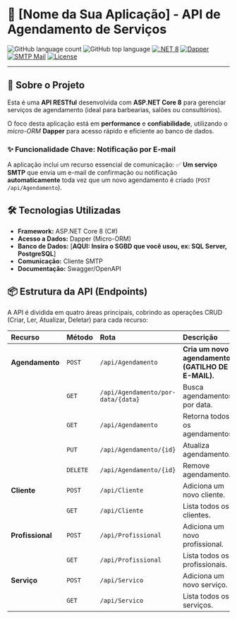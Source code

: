 # 📅 [Nome da Sua Aplicação] - API de Agendamento de Serviços

![GitHub language count](https://img.shields.io/github/languages/count/PatrickIago/ShoppingCart.API)
![GitHub top language](https://img.shields.io/github/languages/top/PatrickIago/ShoppingCart.API)
[![.NET 8](https://img.shields.io/badge/.NET-8-512BD4?logo=dotnet)](https://dotnet.microsoft.com/en-us/download/dotnet/8.0)
[![Dapper](https://img.shields.io/badge/Dapper-ORM-F7A100)](https://dapper-tutorial.net/)
[![SMTP Mail](https://img.shields.io/badge/Email_Service-SMTP-D14836?logo=gmail)](https://en.wikipedia.org/wiki/Simple_Mail_Transfer_Protocol)
[![License](https://img.shields.io/badge/License-MIT-blue.svg)](LICENSE)

---

## 🎯 Sobre o Projeto

Esta é uma **API RESTful** desenvolvida com **ASP.NET Core 8** para gerenciar serviços de agendamento (ideal para barbearias, salões ou consultórios).

O foco desta aplicação está em **performance** e **confiabilidade**, utilizando o *micro-ORM* **Dapper** para acesso rápido e eficiente ao banco de dados.

### ✨ Funcionalidade Chave: Notificação por E-mail

A aplicação inclui um recurso essencial de comunicação:
✅  **Um serviço SMTP** que envia um e-mail de confirmação ou notificação **automaticamente** toda vez que um novo agendamento é criado (`POST /api/Agendamento`).

## 🛠️ Tecnologias Utilizadas

* **Framework:** ASP.NET Core 8 (C#)
* **Acesso a Dados:** Dapper (Micro-ORM)
* **Banco de Dados:** [**AQUI: Insira o SGBD que você usou, ex: SQL Server, PostgreSQL**]
* **Comunicação:** Cliente SMTP
* **Documentação:** Swagger/OpenAPI

## 📦 Estrutura da API (Endpoints)

A API é dividida em quatro áreas principais, cobrindo as operações CRUD (Criar, Ler, Atualizar, Deletar) para cada recurso:

| Recurso | Método | Rota | Descrição |
| :--- | :--- | :--- | :--- |
| **Agendamento** | `POST` | `/api/Agendamento` | **Cria um novo agendamento (GATILHO DE E-MAIL).** |
| | `GET` | `/api/Agendamento/por-data/{data}` | Busca agendamentos por data. |
| | `GET` | `/api/Agendamento` | Retorna todos os agendamentos. |
| | `PUT` | `/api/Agendamento/{id}` | Atualiza agendamento. |
| | `DELETE` | `/api/Agendamento/{id}` | Remove agendamento. |
| **Cliente** | `POST` | `/api/Cliente` | Adiciona um novo cliente. |
| | `GET` | `/api/Cliente` | Lista todos os clientes. |
| **Profissional** | `POST` | `/api/Profissional` | Adiciona um novo profissional. |
| | `GET` | `/api/Profissional` | Lista todos os profissionais. |
| **Serviço** | `POST` | `/api/Servico` | Adiciona um novo serviço. |
| | `GET` | `/api/Servico` | Lista todos os serviços. |
